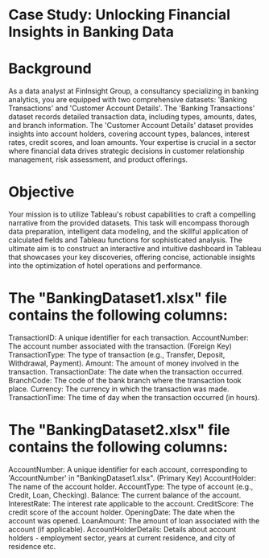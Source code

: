 # Case Study: Unlocking Financial Insights in Banking Data

# Background
As a data analyst at FinInsight Group, a consultancy specializing in banking analytics, you are equipped with two comprehensive datasets: 'Banking Transactions' and 'Customer Account Details'. The 'Banking Transactions' dataset records detailed transaction data, including types, amounts, dates, and branch information. The 'Customer Account Details' dataset provides insights into account holders, covering account types, balances, interest rates, credit scores, and loan amounts. Your expertise is crucial in a sector where financial data drives strategic decisions in customer relationship management, risk assessment, and product offerings.

# Objective
Your mission is to utilize Tableau's robust capabilities to craft a compelling narrative from the provided datasets. This task will encompass thorough data preparation, intelligent data modeling, and the skillful application of calculated fields and Tableau functions for sophisticated analysis. The ultimate aim is to construct an interactive and intuitive dashboard in Tableau that showcases your key discoveries, offering concise, actionable insights into the optimization of hotel operations and performance.

# The "BankingDataset1.xlsx" file contains the following columns:

TransactionID: A unique identifier for each transaction.
AccountNumber: The account number associated with the transaction. (Foreign Key)
TransactionType: The type of transaction (e.g., Transfer, Deposit, Withdrawal, Payment).
Amount: The amount of money involved in the transaction.
TransactionDate: The date when the transaction occurred.
BranchCode: The code of the bank branch where the transaction took place.
Currency: The currency in which the transaction was made.
TransactionTime: The time of day when the transaction occurred (in hours).

# The "BankingDataset2.xlsx" file contains the following columns:

AccountNumber: A unique identifier for each account, corresponding to 'AccountNumber' in "BankingDataset1.xlsx". (Primary Key)
AccountHolder: The name of the account holder.
AccountType: The type of account (e.g., Credit, Loan, Checking).
Balance: The current balance of the account.
InterestRate: The interest rate applicable to the account.
CreditScore: The credit score of the account holder.
OpeningDate: The date when the account was opened.
LoanAmount: The amount of loan associated with the account (if applicable).
AccountHolderDetails: Details about account holders - employment sector, years at current residence, and city of residence etc.
